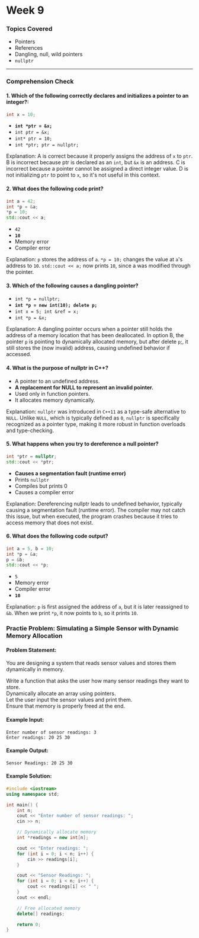 # Week 9

### Topics Covered
- Pointers
- References
- Dangling, null, wild pointers
- `nullptr`

---

### Comprehension Check

#### 1. Which of the following correctly declares and initializes a pointer to an integer?:
```cpp
int x = 10;
```
- **`int *ptr = &x;`**
- `int ptr = &x;`
- `int* ptr = 10;`
- `int *ptr; ptr = nullptr;`

Explanation: A is correct because it properly assigns the address of `x` to `ptr`.
B is incorrect because ptr is declared as an `int`, but `&x` is an address.
C is incorrect because a pointer cannot be assigned a direct integer value.
D is not initializing `ptr` to point to `x`, so it's not useful in this context.

#### 2. What does the following code print?
```cpp
int a = 42;
int *p = &a;
*p = 10;
std::cout << a;
```
- `42`
- **`10`**
- Memory error
- Compiler error

Explanation: `p` stores the address of `a`.
`*p = 10;` changes the value at `a`'s address to `10`.
`std::cout << a;` now prints `10`, since a was modified through the pointer.

#### 3. Which of the following causes a dangling pointer?
- `int *p = nullptr;`
- **`int *p = new int(10); delete p;`**
- `int x = 5; int &ref = x;`
- `int *p = &x;`

Explanation:
A dangling pointer occurs when a pointer still holds the address of a memory location that has been deallocated. 
In option B, the pointer `p` is pointing to dynamically allocated memory, but after delete `p`;, it still stores the (now invalid) address, causing undefined behavior if accessed.

#### 4. What is the purpose of nullptr in C++?
- A pointer to an undefined address.
- **A replacement for NULL to represent an invalid pointer.**
- Used only in function pointers.
- It allocates memory dynamically.

Explanation:
`nullptr` was introduced in `C++11` as a type-safe alternative to `NULL`.
Unlike `NULL`, which is typically defined as `0`, `nullptr` is specifically recognized as a pointer type, making it more robust in function overloads and type-checking.

#### 5. What happens when you try to dereference a null pointer?
```cpp
int *ptr = nullptr;
std::cout << *ptr;
```
- **Causes a segmentation fault (runtime error)**
- Prints `nullptr`
- Compiles but prints 0
- Causes a compiler error

Explanation:
Dereferencing nullptr leads to undefined behavior, typically causing a segmentation fault (runtime error).
The compiler may not catch this issue, but when executed, the program crashes because it tries to access memory that does not exist.

#### 6. What does the following code output?
```cpp
int a = 5, b = 10;
int *p = &a;
p = &b;
std::cout << *p;
```
- `5`
- Memory error
- Compiler error
- **`10`**

Explanation:
`p` is first assigned the address of `a`, but it is later reassigned to `&b`.
When we print `*p`, it now points to `b`, so it prints `10`.

### Practie Problem: Simulating a Simple Sensor with Dynamic Memory Allocation

#### Problem Statement:
You are designing a system that reads sensor values and stores them dynamically in memory.

Write a function that asks the user how many sensor readings they want to store.\
Dynamically allocate an array using pointers.\
Let the user input the sensor values and print them.\
Ensure that memory is properly freed at the end.

#### Example Input:
```
Enter number of sensor readings: 3
Enter readings: 20 25 30
```

#### Example Output:
```
Sensor Readings: 20 25 30
```

#### Example Solution:
```cpp
#include <iostream>
using namespace std;

int main() {
    int n;
    cout << "Enter number of sensor readings: ";
    cin >> n;

    // Dynamically allocate memory
    int *readings = new int[n];

    cout << "Enter readings: ";
    for (int i = 0; i < n; i++) {
        cin >> readings[i];
    }

    cout << "Sensor Readings: ";
    for (int i = 0; i < n; i++) {
        cout << readings[i] << " ";
    }
    cout << endl;

    // Free allocated memory
    delete[] readings;

    return 0;
}
```
